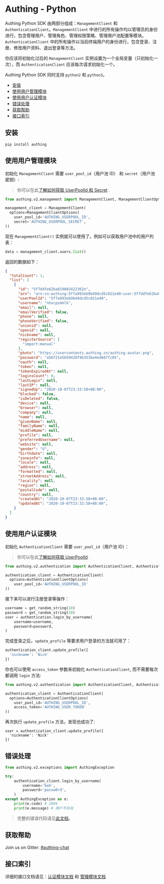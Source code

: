 # Authing - Python


Authing Python SDK 由两部分组成：`ManagementClient` 和 `AuthenticationClient`。`ManagementClient` 中进行的所有操作均以管理员的身份进行，包含管理用户、管理角色、管理权限策略、管理用户池配置等模块。`AuthenticationClient` 中的所有操作以当前终端用户的身份进行，包含登录、注册、修改用户资料、退出登录等方法。

你应该将初始化过后的 `ManagementClient` 实例设置为一个全局变量（只初始化一次），而 `AuthenticationClient` 应该每次请求初始化一个。

Authing Python SDK 同时支持 `python2` 和 `python3`。


- [安装](#安装)
- [使用用户管理模块](#使用用户管理模块)
- [使用用户认证模块](#使用用户认证模块)
- [错误处理](#错误处理)
- [获取帮助](#获取帮助)
- [接口索引](#接口索引)

## 安装

```
pip install authing
```

## 使用用户管理模块

初始化 `ManagementClient` 需要 `user_pool_id`（用户池 ID） 和 `secret`（用户池密钥）:

> 你可以在此[了解如何获取 UserPoolId 和 Secret](https://docs.authing.cn/others/faq.html) .

```python
from authing.v2.management import ManagementClient, ManagementClientOptions

management_client = ManagementClient(
  options=ManagementClientOptions(
    user_pool_id='AUTHING_USERPOOL_ID',
    secret='AUTHING_USERPOOL_SECRET',
))
```

现在 `ManagementClient()` 实例就可以使用了。例如可以获取用户池中的用户列表：

```python
data = management_client.users.list()
```

返回的数据如下：

```json
{
  "totalCount": 1,
  "list": [
    {
      "id": "5f7ddfe62ba819802422362e",
      "arn": "arn:cn:authing:5f7a993eb9b49dcd5c021e40:user:5f7ddfe62ba819802422362e",
      "userPoolId": "5f7a993eb9b49dcd5c021e40",
      "username": "nhxcpzmklk",
      "email": null,
      "emailVerified": false,
      "phone": null,
      "phoneVerified": false,
      "unionid": null,
      "openid": null,
      "nickname": null,
      "registerSource": [
        "import:manual"
      ],
      "photo": "https://usercontents.authing.cn/authing-avatar.png",
      "password": "a56f21e5659428f9b353be4ed667fc05",
      "oauth": null,
      "token": null,
      "tokenExpiredAt": null,
      "loginsCount": 0,
      "lastLogin": null,
      "lastIP": null,
      "signedUp": "2020-10-07T23:33:58+08:00",
      "blocked": false,
      "isDeleted": false,
      "device": null,
      "browser": null,
      "company": null,
      "name": null,
      "givenName": null,
      "familyName": null,
      "middleName": null,
      "profile": null,
      "preferredUsername": null,
      "website": null,
      "gender": "U",
      "birthdate": null,
      "zoneinfo": null,
      "locale": null,
      "address": null,
      "formatted": null,
      "streetAddress": null,
      "locality": null,
      "region": null,
      "postalCode": null,
      "country": null,
      "createdAt": "2020-10-07T23:33:58+08:00",
      "updatedAt": "2020-10-07T23:33:58+08:00",
    }
  ]
}
```

## 使用用户认证模块

初始化 `AuthenticationClient` 需要 `user_pool_id`（用户池 ID）：

> 你可以在此[了解如何获取 UserPoolId](https://docs.authing.cn/others/faq.html) .


```python
from authing.v2.authentication import AuthenticationClient, AuthenticationClientOptions

authentication_client = AuthenticationClient(
  options=AuthenticationClientOptions(
    user_pool_id='AUTHING_USERPOOL_ID'
))
```

接下来可以进行注册登录等操作：

```python
username = get_random_string(10)
password = get_random_string(10)
user = authentication.login_by_username(
    username=username,
    password=password,
)
```

完成登录之后，`update_profile` 等要求用户登录的方法就可用了：

```python
authentication_client.update_profile({
  'nickname': 'Nick'
})
```

你也可以使用 `access_token` 参数来初始化 `AuthenticationClient`, 而不需要每次都调用 `login` 方法:

```python
from authing.v2.authentication import AuthenticationClient, AuthenticationClientOptions

authentication_client = AuthenticationClient(
  options=AuthenticationClientOptions(
    user_pool_id='AUTHING_USERPOOL_ID',
    access_token='AUTHING_USER_TOKEN'
))
```

再次执行 `update_profile` 方法，发现也成功了:

```
user = authentication_client.update_profile({
  'nickname': 'Nick'
})
```

## 错误处理

```python
from authing.v2.exceptions import AuthingException

try:
    authentication_client.login_by_username(
        username='bob',
        password='passw0rd',
    )
except AuthingException as e:
    print(e.code) # 2004
    print(e.message) # 用户不存在
```

> 完整的错误代码请见[此文档](https://docs.authing.cn/advanced/error-code.html)。


## 获取帮助

Join us on Gitter: [#authing-chat](https://gitter.im/authing-chat/community)


## 接口索引

详细的接口文档请见：[认证模块文档](https://docs.authing.co/sdk/sdk-for-python/authentication/) 和 [管理模块文档](https://docs.authing.co/sdk/sdk-for-python/management/)
